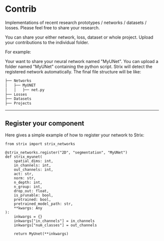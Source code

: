 # Contrib

Implementations of recent research prototypes / networks / datasets / losses. Please feel free to share your research.

You can share your either network, loss, dataset or whole project.
Upload your contributions to the individual folder. 

For example:

Your want to share your neural network named "MyUNet". You can upload a folder named "MyUNet" containing the python script. Strix will detect the registered network automatically. The final file structure will be like:
```bash
├── Networks
│   ├── MyUNET
│   │   ├── net.py
├── Losses
├── Datasets
├── Projects
```

---
## Register your component

Here gives a simple example of how to register your network to Strix:
```
from strix import strix_networks

@strix_networks.register("2D", "segmentation", "MyUNet")
def strix_myunet(
    spatial_dims: int,
    in_channels: int,
    out_channels: int,
    act: str,
    norm: str,
    n_depth: int,
    n_group: int,
    drop_out: float,
    is_prunable: bool,
    pretrained: bool,
    pretrained_model_path: str,
    **kwargs: Any
):
    inkwargs = {}
    inkwargs["in_channels"] = in_channels
    inkwargs["num_classes"] = out_channels

    return MyUnet(**inkwargs)


```
